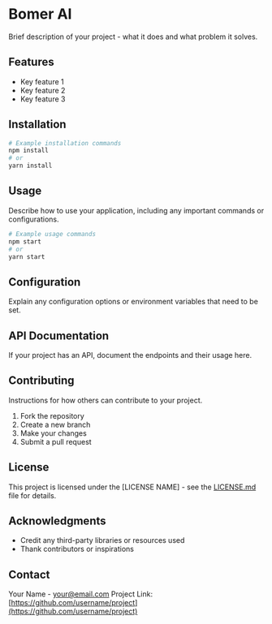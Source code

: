 # Bomer AI

Brief description of your project - what it does and what problem it solves.

## Features

- Key feature 1
- Key feature 2
- Key feature 3

## Installation

```bash
# Example installation commands
npm install
# or
yarn install
```

## Usage

Describe how to use your application, including any important commands or configurations.

```bash
# Example usage commands
npm start
# or
yarn start
```

## Configuration

Explain any configuration options or environment variables that need to be set.

## API Documentation

If your project has an API, document the endpoints and their usage here.

## Contributing

Instructions for how others can contribute to your project.

1. Fork the repository
2. Create a new branch
3. Make your changes
4. Submit a pull request

## License

This project is licensed under the [LICENSE NAME] - see the [LICENSE.md](LICENSE.md) file for details.

## Acknowledgments

- Credit any third-party libraries or resources used
- Thank contributors or inspirations

## Contact

Your Name - [your@email.com](mailto:your@email.com)
Project Link: [https://github.com/username/project](https://github.com/username/project) 